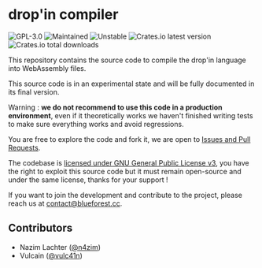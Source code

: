 
# drop'in compiler

![GPL-3.0](https://img.shields.io/github/license/theblueforest/wasm-ir)
![Maintained](https://img.shields.io/badge/maintained-yes-green.svg)
![Unstable](https://img.shields.io/badge/stable-no-red.svg)
![Crates.io latest version](https://img.shields.io/crates/v/dropin)
![Crates.io total downloads](https://img.shields.io/crates/d/dropin)

This repository contains the source code to compile the drop'in language into WebAssembly files.

This source code is in an experimental state and will be fully documented in its final version.

Warning : **we do not recommend to use this code in a production environment**, even if it theoretically works we haven't finished writing tests to make sure everything works and avoid regressions.

You are free to explore the code and fork it, we are open to [Issues and Pull Requests](./CONTRIBUTING.md).

The codebase is [licensed under GNU General Public License v3](./COPYING), you have the right to exploit this source code but it must remain open-source and under the same license, thanks for your support !

If you want to join the development and contribute to the project, please reach us at contact@blueforest.cc.

## Contributors
- Nazim Lachter ([@n4zim](https://github.com/n4zim))
- Vulcain ([@vulc41n](https://github.com/vulc41n))
